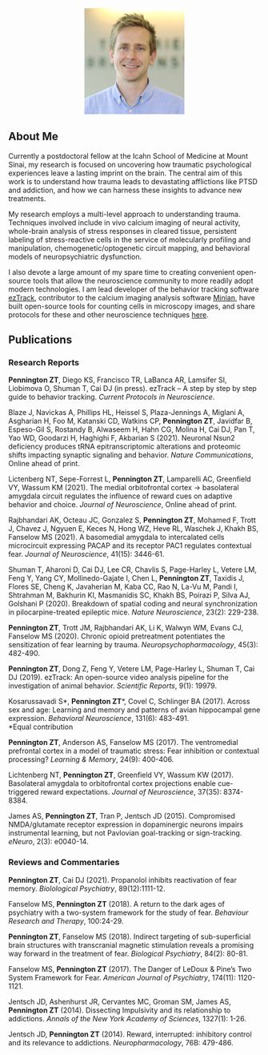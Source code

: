 <p align="center">
  <img width="200" src="./images/zPennington_HS_pic.JPG">
</p>


## About Me

Currently a postdoctoral fellow at the Icahn School of Medicine at Mount Sinai, my research is focused on uncovering how traumatic psychological experiences leave a lasting imprint on the brain.  The central aim of this work is to understand how trauma leads to devastating afflictions like PTSD and addiction, and how we can harness these insights to advance new treatments.

My research employs a multi-level approach to understanding trauma.  Techniques involved include in vivo calcium imaging of neural activity, whole-brain analysis of stress responses in cleared tissue, persistent labeling of stress-reactive cells in the service of molecularly profiling and manipulation, chemogenetic/optogenetic circuit mapping, and behavioral models of neuropsychiatric dysfunction.

I also devote a large amount of my spare time to creating convenient open-source tools that allow the neuroscience community to more readily adopt modern technologies.  I am lead developer of the behavior tracking software [ezTrack](https://github.com/DeniseCaiLab/ezTrack), contributor to the calcium imaging analysis software [Minian](https://github.com/denisecailab/minian), have built open-source tools for counting cells in microscopy images, and share protocols for these and other neuroscience techniques [here](https://github.com/zachpenn).  

## Publications

### Research Reports

**Pennington ZT**, Diego KS, Francisco TR, LaBanca AR, Lamsifer SI, Liobimova O, Shuman T, Cai DJ (in press).  ezTrack – A step by step by step guide to behavior tracking. *Current Protocols in Neuroscience*.

Blaze J, Navickas A, Phillips HL, Heissel S, Plaza-Jennings A, Miglani A, Asgharian H, Foo M, Katanski CD, Watkins CP, **Pennington ZT**, Javidfar B, Espeso-Gil S, Rostandy B, Alwaseem H, Hahn CG, Molina H, Cai DJ, Pan T, Yao WD, Goodarzi H, Haghighi F, Akbarian S (2021). Neuronal Nsun2 deficiency produces tRNA epitranscriptomic alterations and proteomic shifts impacting synaptic signaling and behavior. *Nature Communications*, Online ahead of print.

Lictenberg NT, Sepe-Forrest L, **Pennington ZT**, Lamparelli AC, Greenfield VY, Wassum KM (2021).  The medial orbitofrontal cortex &#8594; basolateral amygdala circuit regulates the influence of reward cues on adaptive behavior and choice.  *Journal of Neuroscience*, Online ahead of print.

Rajbhandari AK, Octeau JC, Gonzalez S, **Pennington ZT**, Mohamed F, Trott J, Chavez J, Ngyuen E, Keces N, Hong WZ, Heve RL, Waschek J, Khakh BS, Fanselow MS (2021). A basomedial amygdala to intercalated cells microcircuit expressing PACAP and its receptor PAC1 regulates contextual fear. *Journal of Neuroscience*, 41(15): 3446-61.

Shuman T, Aharoni D, Cai DJ, Lee CR, Chavlis S, Page-Harley L, Vetere LM, Feng Y, Yang CY, Mollinedo-Gajate I, Chen L, **Pennington ZT**, Taxidis J, Flores SE, Cheng K, Javaherian M, Kaba CC, Rao N, La-Vu M, Pandi I, Shtrahman M, Bakhurin KI, Masmanidis SC, Khakh BS, Poirazi P, Silva AJ, Golshani P (2020). Breakdown of spatial coding and neural synchronization in pilocarpine-treated epileptic mice.  *Nature Neuroscience*, 23(2): 229-238. 

**Pennington ZT**, Trott JM, Rajbhandari AK, Li K, Walwyn WM, Evans CJ, Fanselow MS (2020). Chronic opioid pretreatment potentiates the sensitization of fear learning by trauma. *Neuropsychopharmacology*, 45(3): 482-490.

**Pennington ZT**, Dong Z, Feng Y, Vetere LM, Page-Harley L, Shuman T, Cai DJ (2019). ezTrack: An open-source video analysis pipeline for the investigation of animal behavior. *Scientific Reports*, 9(1): 19979. 

Kosarussavadi S\*, **Pennington ZT**\*, Covel C, Schlinger BA (2017).   Across sex and age: Learning and memory and patterns of avian hippocampal gene expression.  *Behavioral Neuroscience*, 131(6): 483-491.  
\*Equal contribution

**Pennington ZT**, Anderson AS, Fanselow MS (2017).  The ventromedial prefrontal cortex in a model of traumatic stress: Fear inhibition or contextual processing?  *Learning & Memory*, 24(9): 400-406.

Lichtenberg NT, **Pennington ZT**, Greenfield VY, Wassum KW (2017).  Basolateral amygdala to orbitofrontal cortex projections enable cue-triggered reward expectations.  *Journal of Neuroscience*, 37(35): 8374-8384.

James AS, **Pennington ZT**, Tran P, Jentsch JD (2015).  Compromised NMDA/glutamate receptor expression in dopaminergic neurons impairs instrumental learning, but not Pavlovian goal-tracking or sign-tracking.  *eNeuro*,  2(3): e0040-14.

### Reviews and Commentaries

**Pennington ZT**, Cai DJ (2021). Propanolol inhibits reactivation of fear memory.  *Biolological Psychiatry*, 89(12):1111-12.

Fanselow MS, **Pennington ZT** (2018).  A return to the dark ages of psychiatry with a two-system framework for the study of fear.  *Behaviour Research and Therapy*, 100:24-29.

**Pennington ZT**, Fanselow MS (2018).  Indirect targeting of sub-superficial brain structures with transcranial magnetic stimulation reveals a promising way forward in the treatment of fear.  *Biological Psychiatry*, 84(2): 80-81.

Fanselow MS, **Pennington ZT** (2017).  The Danger of LeDoux & Pine’s Two System Framework for Fear.  *American Journal of Psychiatry*, 174(11): 1120-1121.

Jentsch JD, Ashenhurst JR, Cervantes MC, Groman SM, James AS, **Pennington ZT** (2014).  Dissecting Impulsivity and its relationship to addictions.  *Annals of the New York Academy of Sciences*,  1327(1): 1-26.

Jentsch JD, **Pennington ZT** (2014).  Reward, interrupted: inhibitory control and its relevance to addictions.  *Neuropharmacology*, 76B: 479-486.
